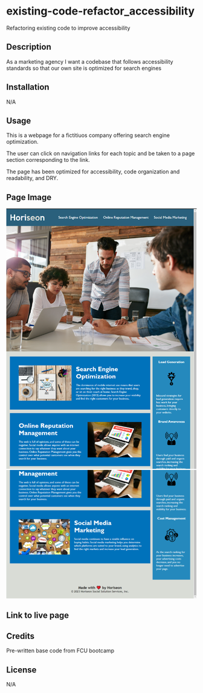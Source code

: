 # existing-code-refactor_accessibility
Refactoring existing code to improve accessibility

## Description

As a marketing agency
I want a codebase that follows accessibility standards
so that our own site is optimized for search engines

## Installation

N/A

## Usage

This is a webpage for a fictitiuos company offering search engine optimization.

The user can click on navigation links for each topic and be taken to a page section corresponding to the link.

The page has been optimized for accessibility, code organization and readability, and DRY.

## Page Image
![SEO page screenshot 1 of 2](https://github.com/VNewland/existing-code-refactor_accessibility/blob/main/assets/images/accessibility%20opto%201%20of%202.png)
![SEO page screenshot 2 of 2](https://github.com/VNewland/existing-code-refactor_accessibility/blob/main/assets/images/accessibility%20opto%202%20of%202.png)

## Link to live page

## Credits

Pre-written base code from FCU bootcamp

## License

N/A
